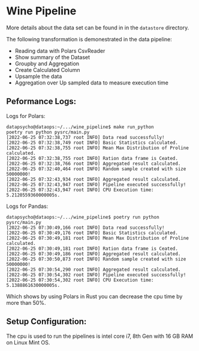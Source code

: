 # Wine Pipeline
More details about the data set can be found in in the `datastore` directory.

The following transformation is demonestrated in the data pipeline:
- Reading data with Polars CsvReader
- Show summary of the Dataset
- Groupby and Aggregation
- Create Calculated Column
- Upsample the data
- Aggregation over Up sampled data to measure execution time


## Peformance Logs:
Logs for Polars:
```
datapsycho@dataops:~/.../wine_pipeline$ make run_python 
poetry run python pysrc/main.py
[2022-06-25 07:32:38,737 root INFO] Data read successfully!
[2022-06-25 07:32:38,749 root INFO] Basic Statistics calculated.
[2022-06-25 07:32:38,755 root INFO] Mean Max Distribution of Proline calculated.
[2022-06-25 07:32:38,755 root INFO] Ration data frame is Ceated.
[2022-06-25 07:32:38,766 root INFO] Aggregated result calculated.
[2022-06-25 07:32:40,464 root INFO] Random sample created with size 50000000!
[2022-06-25 07:32:43,934 root INFO] Aggregated result calculated.
[2022-06-25 07:32:43,947 root INFO] Pipeline executed successfully!
[2022-06-25 07:32:43,947 root INFO] CPU Execution time: 5.2120559360000005s.
```

Logs for Pandas:
```
datapsycho@dataops:~/.../wine_pipeline$ poetry run python pysrc/main.py 
[2022-06-25 07:30:49,166 root INFO] Data read successfully!
[2022-06-25 07:30:49,176 root INFO] Basic Statistics calculated.
[2022-06-25 07:30:49,181 root INFO] Mean Max Distribution of Proline calculated.
[2022-06-25 07:30:49,181 root INFO] Ration data frame is Ceated.
[2022-06-25 07:30:49,186 root INFO] Aggregated result calculated.
[2022-06-25 07:30:50,873 root INFO] Random sample created with size 50000000!
[2022-06-25 07:30:54,290 root INFO] Aggregated result calculated.
[2022-06-25 07:30:54,302 root INFO] Pipeline executed successfully!
[2022-06-25 07:30:54,302 root INFO] CPU Execution time: 5.1388861630000005s.
```

Which shows by using Polars in Rust you can decrease the cpu time by more than 50%.

## Setup Configuration:
The cpu is used to run the pipelines is intel core i7, 8th Gen with 16 GB RAM on Linux Mint OS.
